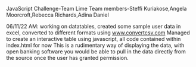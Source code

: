 JavaScript Challenge-Team Lime
Team members-Steffi Kuriakose,Angela Moorcroft,Rebecca Richards,Adina Daniel

06/11/22 AM: working on datatables, created some sample user data in excel, converted to different formats using www.convertcsv.com 
Managed to create an interactive table using javascript, all code contained within index.html for now
This is a rudimentary way of displaying the data, with open banking software you would be able to pull in the data directly from the source once the user has granted permission.  
